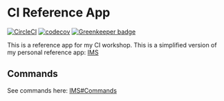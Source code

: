 
# CI Reference App

[![CircleCI](https://circleci.com/gh/jonathanong/ci-reference-app/tree/master.svg?style=svg)](https://circleci.com/gh/jonathanong/ci-reference-app/tree/master)
[![codecov](https://codecov.io/gh/jonathanong/ci-reference-app/branch/master/graph/badge.svg)](https://codecov.io/gh/jonathanong/ci-reference-app)
[![Greenkeeper badge](https://badges.greenkeeper.io/jonathanong/ci-reference-app.svg)](https://greenkeeper.io/)

This is a reference app for my CI workshop.
This is a simplified version of my personal reference app: [IMS](https://github.com/jonathanong/ims)

## Commands

See commands here: [IMS#Commands](https://github.com/jonathanong/ims#commands)
